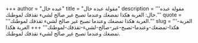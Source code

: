 +++
author = "عبده خال"
title = "مقولة عبده خال"
description = '''مقولة عبده خال: الغربة هكذا تمضغك وعندما تصبح غير صالح لشيء تقذفك لموطنك.'''
quote = '''الغربة هكذا تمضغك وعندما تصبح غير صالح لشيء تقذفك لموطنك.'''
slug = '''الغربة-هكذا-تمضغك-وعندما-تصبح-غير-صالح-لشيء-تقذفك-لموطنك'''
+++
الغربة هكذا تمضغك وعندما تصبح غير صالح لشيء تقذفك لموطنك.
